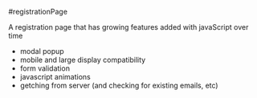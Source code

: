 #registrationPage

A registration page that has growing features added with javaScript over time

- modal popup
- mobile and large display compatibility
- form validation
- javascript animations
- getching from server (and checking for existing emails, etc)
